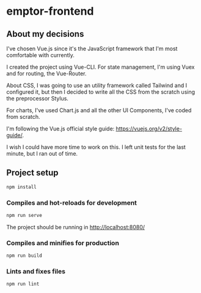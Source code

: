 # emptor-frontend

## About my decisions

I've chosen Vue.js since it's the JavaScript framework that I'm most comfortable with currently.

I created the project using Vue-CLI. For state management, I'm using Vuex and for routing, the Vue-Router.

About CSS, I was going to use an utility framework called Tailwind and I configured it, but then I decided to write all the CSS from the scratch using the preprocessor Stylus.

For charts, I've used Chart.js and all the other UI Components, I've coded from scratch.

I'm following the Vue.js official style guide: https://vuejs.org/v2/style-guide/.

I wish I could have more time to work on this. I left unit tests for the last minute, but I ran out of time.

## Project setup

```JavaScript
npm install
```

### Compiles and hot-reloads for development

```JavaScript
npm run serve
```

The project should be running in [http://localhost:8080/](http://localhost:8080/)

### Compiles and minifies for production

```JavaScript
npm run build
```

### Lints and fixes files

```JavaScript
npm run lint
```
